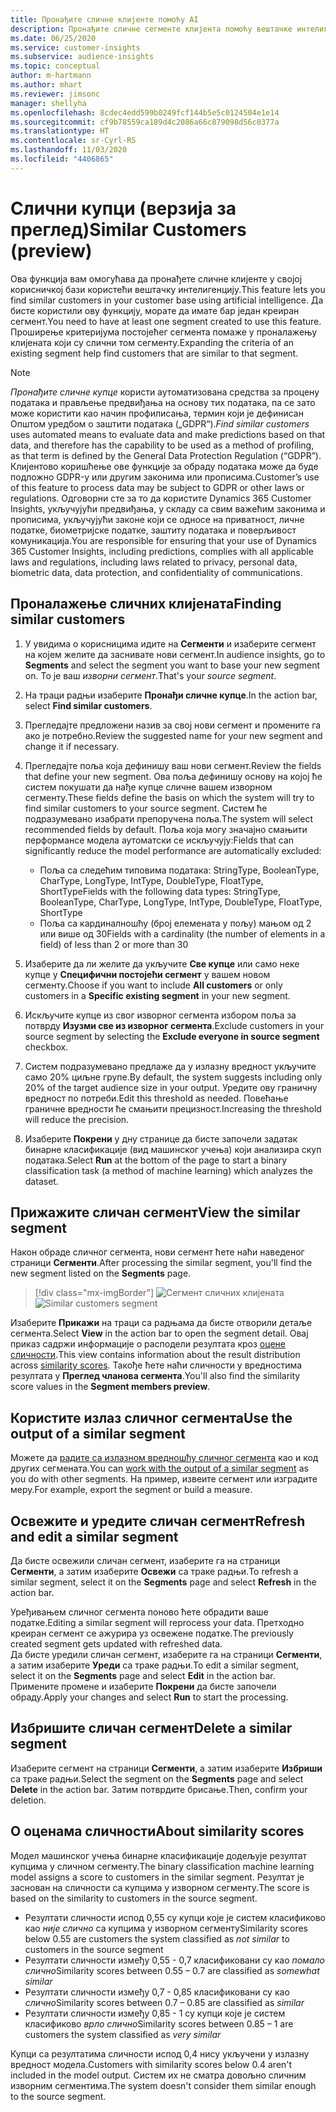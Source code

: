 ```yaml
---
title: Пронађите сличне клијенте помоћу AI
description: Пронађите сличне сегменте клијента помоћу вештачке интелигенције.
ms.date: 06/25/2020
ms.service: customer-insights
ms.subservice: audience-insights
ms.topic: conceptual
author: m-hartmann
ms.author: mhart
ms.reviewer: jimsonc
manager: shellyha
ms.openlocfilehash: 8cdec4edd599b0249fcf144b5e5c0124504e1e14
ms.sourcegitcommit: cf9b78559ca189d4c2086a66c879098d56c0377a
ms.translationtype: HT
ms.contentlocale: sr-Cyrl-RS
ms.lasthandoff: 11/03/2020
ms.locfileid: "4406865"
---
```

# <a name="similar-customers-preview"></a><span data-ttu-id="f0521-103">Слични купци (верзија за преглед)</span><span class="sxs-lookup"><span data-stu-id="f0521-103">Similar Customers (preview)</span></span>

<span data-ttu-id="f0521-104">Ова функција вам омогућава да пронађете сличне клијенте у својој корисничкој бази користећи вештачку интелигенцију.</span><span class="sxs-lookup"><span data-stu-id="f0521-104">This feature lets you find similar customers in your customer base using artificial intelligence.</span></span> <span data-ttu-id="f0521-105">Да бисте користили ову функцију, морате да имате бар један креиран сегмент.</span><span class="sxs-lookup"><span data-stu-id="f0521-105">You need to have at least one segment created to use this feature.</span></span> <span data-ttu-id="f0521-106">Проширење критеријума постојећег сегмента помаже у проналажењу клијената који су слични том сегменту.</span><span class="sxs-lookup"><span data-stu-id="f0521-106">Expanding the criteria of an existing segment help find customers that are similar to that segment.</span></span>

> [!NOTE]
> <span data-ttu-id="f0521-107">*Пронађите сличне купце* користи аутоматизована средства за процену података и прављење предвиђања на основу тих података, па се зато може користити као начин профилисања, термин који је дефинисан Општом уредбом о заштити података („GDPR“).</span><span class="sxs-lookup"><span data-stu-id="f0521-107">*Find similar customers* uses automated means to evaluate data and make predictions based on that data, and therefore has the capability to be used as a method of profiling, as that term is defined by the General Data Protection Regulation (“GDPR”).</span></span> <span data-ttu-id="f0521-108">Клијентово коришћење ове функције за обраду података може да буде подложно GDPR-у или другим законима или прописима.</span><span class="sxs-lookup"><span data-stu-id="f0521-108">Customer’s use of this feature to process data may be subject to GDPR or other laws or regulations.</span></span> <span data-ttu-id="f0521-109">Одговорни сте за то да користите Dynamics 365 Customer Insights, укључујући предвиђања, у складу са свим важећим законима и прописима, укључујући законе који се односе на приватност, личне податке, биометријске податке, заштиту података и поверљивост комуникација.</span><span class="sxs-lookup"><span data-stu-id="f0521-109">You are responsible for ensuring that your use of Dynamics 365 Customer Insights, including predictions, complies with all applicable laws and regulations, including laws related to privacy, personal data, biometric data, data protection, and confidentiality of communications.</span></span>

## <a name="finding-similar-customers"></a><span data-ttu-id="f0521-110">Проналажење сличних клијената</span><span class="sxs-lookup"><span data-stu-id="f0521-110">Finding similar customers</span></span>

1. <span data-ttu-id="f0521-111">У увидима о корисницима идите на **Сегменти** и изаберите сегмент на којем желите да заснивате нови сегмент.</span><span class="sxs-lookup"><span data-stu-id="f0521-111">In audience insights, go to **Segments** and select the segment you want to base your new segment on.</span></span> <span data-ttu-id="f0521-112">То је ваш *изворни сегмент*.</span><span class="sxs-lookup"><span data-stu-id="f0521-112">That's your *source segment*.</span></span>

1. <span data-ttu-id="f0521-113">На траци радњи изаберите **Пронађи сличне купце**.</span><span class="sxs-lookup"><span data-stu-id="f0521-113">In the action bar, select **Find similar customers**.</span></span>

1. <span data-ttu-id="f0521-114">Прегледајте предложени назив за свој нови сегмент и промените га ако је потребно.</span><span class="sxs-lookup"><span data-stu-id="f0521-114">Review the suggested name for your new segment and change it if necessary.</span></span>

1. <span data-ttu-id="f0521-115">Прегледајте поља која дефинишу ваш нови сегмент.</span><span class="sxs-lookup"><span data-stu-id="f0521-115">Review the fields that define your new segment.</span></span> <span data-ttu-id="f0521-116">Ова поља дефинишу основу на којој ће систем покушати да нађе купце сличне вашем изворном сегменту.</span><span class="sxs-lookup"><span data-stu-id="f0521-116">These fields define the basis on which the system will try to find similar customers to your source segment.</span></span> <span data-ttu-id="f0521-117">Систем ће подразумевано изабрати препоручена поља.</span><span class="sxs-lookup"><span data-stu-id="f0521-117">The system will select recommended fields by default.</span></span>
  <span data-ttu-id="f0521-118">Поља која могу значајно смањити перформансе модела аутоматски се искључују:</span><span class="sxs-lookup"><span data-stu-id="f0521-118">Fields that can significantly reduce the model performance are automatically excluded:</span></span>
  
   - <span data-ttu-id="f0521-119">Поља са следећим типовима података: StringType, BooleanType, CharType, LongType, IntType, DoubleType, FloatType, ShortType</span><span class="sxs-lookup"><span data-stu-id="f0521-119">Fields with the following data types: StringType, BooleanType, CharType, LongType, IntType, DoubleType, FloatType, ShortType</span></span>
   - <span data-ttu-id="f0521-120">Поља са кардиналношћу (број елемената у пољу) мањом од 2 или више од 30</span><span class="sxs-lookup"><span data-stu-id="f0521-120">Fields with a cardinality (the number of elements in a field) of less than 2 or more than 30</span></span>

1. <span data-ttu-id="f0521-121">Изаберите да ли желите да укључите **Све купце** или само неке купце у **Специфични постојећи сегмент** у вашем новом сегменту.</span><span class="sxs-lookup"><span data-stu-id="f0521-121">Choose if you want to include **All customers** or only customers in a **Specific existing segment** in your new segment.</span></span>

1. <span data-ttu-id="f0521-122">Искључите купце из свог изворног сегмента избором поља за потврду **Изузми све из изворног сегмента**.</span><span class="sxs-lookup"><span data-stu-id="f0521-122">Exclude customers in your source segment by selecting the **Exclude everyone in source segment** checkbox.</span></span>

1. <span data-ttu-id="f0521-123">Систем подразумевано предлаже да у излазну вредност укључите само 20% циљне групе.</span><span class="sxs-lookup"><span data-stu-id="f0521-123">By default, the system suggests including only 20% of the target audience size in your output.</span></span> <span data-ttu-id="f0521-124">Уредите ову граничну вредност по потреби.</span><span class="sxs-lookup"><span data-stu-id="f0521-124">Edit this threshold as needed.</span></span> <span data-ttu-id="f0521-125">Повећање граничне вредности ће смањити прецизност.</span><span class="sxs-lookup"><span data-stu-id="f0521-125">Increasing the threshold will reduce the precision.</span></span>

1. <span data-ttu-id="f0521-126">Изаберите **Покрени** у дну странице да бисте започели задатак бинарне класификације (вид машинског учења) који анализира скуп података.</span><span class="sxs-lookup"><span data-stu-id="f0521-126">Select **Run** at the bottom of the page to start a binary classification task (a method of machine learning) which analyzes the dataset.</span></span>

## <a name="view-the-similar-segment"></a><span data-ttu-id="f0521-127">Прижажите сличан сегмент</span><span class="sxs-lookup"><span data-stu-id="f0521-127">View the similar segment</span></span>

<span data-ttu-id="f0521-128">Након обраде сличног сегмента, нови сегмент ћете наћи наведеног страници **Сегменти**.</span><span class="sxs-lookup"><span data-stu-id="f0521-128">After processing the similar segment, you'll find the new segment listed on the **Segments** page.</span></span>

> [!div class="mx-imgBorder"]
> <span data-ttu-id="f0521-129">![Сегмент сличних клијената](media/expanded-segment.png "Сегмент сличних клијената")</span><span class="sxs-lookup"><span data-stu-id="f0521-129">![Similar customers segment](media/expanded-segment.png "Similar customers segment")</span></span>

<span data-ttu-id="f0521-130">Изаберите **Прикажи** на траци са радњама да бисте отворили детаље сегмента.</span><span class="sxs-lookup"><span data-stu-id="f0521-130">Select **View** in the action bar to open the segment detail.</span></span> <span data-ttu-id="f0521-131">Овај приказ садржи информације о расподели резултата кроз [оцене сличности](#about-similarity-scores).</span><span class="sxs-lookup"><span data-stu-id="f0521-131">This view contains information about the result distribution across [similarity scores](#about-similarity-scores).</span></span> <span data-ttu-id="f0521-132">Такође ћете наћи сличности у вредностима резултата у **Преглед чланова сегмента**.</span><span class="sxs-lookup"><span data-stu-id="f0521-132">You'll also find the similarity score values in the **Segment members preview**.</span></span>

## <a name="use-the-output-of-a-similar-segment"></a><span data-ttu-id="f0521-133">Користите излаз сличног сегмента</span><span class="sxs-lookup"><span data-stu-id="f0521-133">Use the output of a similar segment</span></span>

<span data-ttu-id="f0521-134">Можете да [радите са излазном вредношћу сличног сегмента](segments.md) као и код других сегмената.</span><span class="sxs-lookup"><span data-stu-id="f0521-134">You can [work with the output of a similar segment](segments.md) as you do with other segments.</span></span> <span data-ttu-id="f0521-135">На пример, извеите сегмент или изградите меру.</span><span class="sxs-lookup"><span data-stu-id="f0521-135">For example, export the segment or build a measure.</span></span>

## <a name="refresh-and-edit-a-similar-segment"></a><span data-ttu-id="f0521-136">Освежите и уредите сличан сегмент</span><span class="sxs-lookup"><span data-stu-id="f0521-136">Refresh and edit a similar segment</span></span>

<span data-ttu-id="f0521-137">Да бисте освежили сличан сегмент, изаберите га на страници **Сегменти**, а затим изаберите **Освежи** са траке радњи.</span><span class="sxs-lookup"><span data-stu-id="f0521-137">To refresh a similar segment, select it on the **Segments** page and select **Refresh** in the action bar.</span></span>

<span data-ttu-id="f0521-138">Уређивањем сличног сегмента поново ћете обрадити ваше податке.</span><span class="sxs-lookup"><span data-stu-id="f0521-138">Editing a similar segment will reprocess your data.</span></span> <span data-ttu-id="f0521-139">Претходно креиран сегмент се ажурира уз освежене податке.</span><span class="sxs-lookup"><span data-stu-id="f0521-139">The previously created segment gets updated with refreshed data.</span></span>    
<span data-ttu-id="f0521-140">Да бисте уредили сличан сегмент, изаберите га на страници **Сегменти**, а затим изаберите **Уреди** са траке радњи.</span><span class="sxs-lookup"><span data-stu-id="f0521-140">To edit a similar segment, select it on the **Segments** page and select **Edit** in the action bar.</span></span> <span data-ttu-id="f0521-141">Примените промене и изаберите **Покрени** да бисте започели обраду.</span><span class="sxs-lookup"><span data-stu-id="f0521-141">Apply your changes and select **Run** to start the processing.</span></span>

## <a name="delete-a-similar-segment"></a><span data-ttu-id="f0521-142">Избришите сличан сегмент</span><span class="sxs-lookup"><span data-stu-id="f0521-142">Delete a similar segment</span></span>

<span data-ttu-id="f0521-143">Изаберите сегмент на страници **Сегменти**, а затим изаберите **Избриши** са траке радњи.</span><span class="sxs-lookup"><span data-stu-id="f0521-143">Select the segment on the **Segments** page and select **Delete** in the action bar.</span></span> <span data-ttu-id="f0521-144">Затим потврдите брисање.</span><span class="sxs-lookup"><span data-stu-id="f0521-144">Then, confirm your deletion.</span></span>

## <a name="about-similarity-scores"></a><span data-ttu-id="f0521-145">О оценама сличности</span><span class="sxs-lookup"><span data-stu-id="f0521-145">About similarity scores</span></span>

<span data-ttu-id="f0521-146">Модел машинског учења бинарне класификације додељује резултат купцима у сличном сегменту.</span><span class="sxs-lookup"><span data-stu-id="f0521-146">The binary classification machine learning model assigns a score to customers in the similar segment.</span></span> <span data-ttu-id="f0521-147">Резултат је заснован на сличности са купцима у изворном сегменту.</span><span class="sxs-lookup"><span data-stu-id="f0521-147">The score is based on the similarity to customers in the source segment.</span></span>

- <span data-ttu-id="f0521-148">Резултати сличности испод 0,55 су купци које је систем класификово као *није слично* са купцима у изворном сегменту</span><span class="sxs-lookup"><span data-stu-id="f0521-148">Similarity scores below 0.55 are customers the system classified as *not similar* to customers in the source segment</span></span>
- <span data-ttu-id="f0521-149">Резултати сличности између 0,55 - 0,7 класификовани су као *помало слично*</span><span class="sxs-lookup"><span data-stu-id="f0521-149">Similarity scores between 0.55 – 0.7 are classified as *somewhat similar*</span></span>
- <span data-ttu-id="f0521-150">Резултати сличности између 0,7 - 0,85 класификовани су као *слично*</span><span class="sxs-lookup"><span data-stu-id="f0521-150">Similarity scores between 0.7 – 0.85 are classified as *similar*</span></span>
- <span data-ttu-id="f0521-151">Резултати сличности између 0,85 - 1 су купци које је систем класификово *врло слично*</span><span class="sxs-lookup"><span data-stu-id="f0521-151">Similarity scores between 0.85 – 1 are customers the system classified as *very similar*</span></span>

<span data-ttu-id="f0521-152">Купци са резултатима сличности испод 0,4 нису укључени у излазну вредност модела.</span><span class="sxs-lookup"><span data-stu-id="f0521-152">Customers with similarity scores below 0.4 aren't included in the model output.</span></span> <span data-ttu-id="f0521-153">Систем их не сматра довољно сличним изворним сегментима.</span><span class="sxs-lookup"><span data-stu-id="f0521-153">The system doesn't consider them similar enough to the source segment.</span></span>

